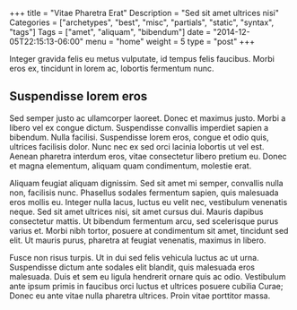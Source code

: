 +++
title = "Vitae Pharetra Erat"
Description = "Sed sit amet ultrices nisi"
Categories = ["archetypes", "best", "misc", "partials", "static", "syntax", "tags"]
Tags = ["amet", "aliquam", "bibendum"]
date = "2014-12-05T22:15:13-06:00"
menu = "home"
weight = 5
type = "post"
+++

Integer gravida felis eu metus
vulputate, id tempus felis faucibus. Morbi eros ex, tincidunt in lorem
ac, lobortis fermentum nunc.
<!--more-->

## Suspendisse lorem eros

Sed semper justo ac ullamcorper laoreet. Donec et maximus justo. Morbi
a libero vel ex congue dictum. Suspendisse convallis imperdiet sapien
a bibendum. Nulla facilisi. Suspendisse lorem eros, congue et odio
quis, ultrices facilisis dolor. Nunc nec ex sed orci lacinia lobortis
ut vel est. Aenean pharetra interdum eros, vitae consectetur libero
pretium eu. Donec et magna elementum, aliquam quam condimentum,
molestie erat.

Aliquam feugiat aliquam dignissim. Sed sit amet mi semper, convallis
nulla non, facilisis nunc. Phasellus sodales fermentum sapien, quis
malesuada eros mollis eu. Integer nulla lacus, luctus eu velit nec,
vestibulum venenatis neque. Sed sit amet ultrices nisi, sit amet
cursus dui. Mauris dapibus consectetur mattis. Ut bibendum fermentum
arcu, sed scelerisque purus varius et. Morbi nibh tortor, posuere at
condimentum sit amet, tincidunt sed elit. Ut mauris purus, pharetra at
feugiat venenatis, maximus in libero.

Fusce non risus turpis. Ut in dui sed felis vehicula luctus ac ut
urna. Suspendisse dictum ante sodales elit blandit, quis malesuada
eros malesuada. Duis et sem eu ligula hendrerit ornare quis ac odio.
Vestibulum ante ipsum primis in faucibus orci luctus et ultrices
posuere cubilia Curae; Donec eu ante vitae nulla pharetra ultrices.
Proin vitae porttitor massa.